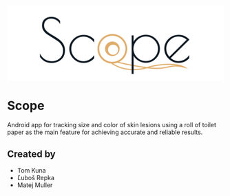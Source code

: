 ![alt text](https://github.com/NotLubo/mole-ui/blob/master/SkinScope-03.png)
# Scope
Android app for tracking size and color of skin lesions using a roll of toilet paper as the main feature for achieving accurate and reliable results.

## Created by
- Tom Kuna
- Ľuboš Repka
- Matej Muller
